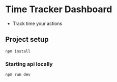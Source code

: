 # Time Tracker Dashboard
- Track time your actions

## Project setup
```
npm install
```

### Starting api locally
```
npm run dev
```
